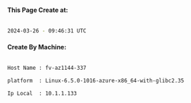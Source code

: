 
   
#### This Page Create at:

```bash

2024-03-26 - 09:46:31 UTC

```

#### Create By Machine:

```bash

Host Name : fv-az1144-337

platform  : Linux-6.5.0-1016-azure-x86_64-with-glibc2.35

Ip Local  : 10.1.1.133

```

